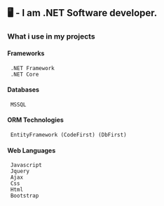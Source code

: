 ## 🖥️ - I am .NET Software developer.
          
### What i use in my projects 

#### Frameworks
     .NET Framework
     .NET Core
    
#### Databases
     MSSQL

#### ORM Technologies
     EntityFramework (CodeFirst) (DbFirst)

#### Web Languages
     Javascript
     Jquery
     Ajax
     Css
     Html
     Bootstrap
